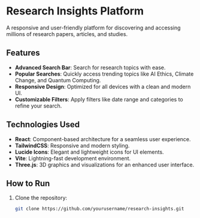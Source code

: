 # Research Insights Platform

A responsive and user-friendly platform for discovering and accessing millions of research papers, articles, and studies.

## Features

- **Advanced Search Bar**: Search for research topics with ease.
- **Popular Searches**: Quickly access trending topics like AI Ethics, Climate Change, and Quantum Computing.
- **Responsive Design**: Optimized for all devices with a clean and modern UI.
- **Customizable Filters**: Apply filters like date range and categories to refine your search.

## Technologies Used

- **React**: Component-based architecture for a seamless user experience.
- **TailwindCSS**: Responsive and modern styling.
- **Lucide Icons**: Elegant and lightweight icons for UI elements.
- **Vite**: Lightning-fast development environment.
- **Three.js**: 3D graphics and visualizations for an enhanced user interface.

## How to Run

1. Clone the repository:
   ```bash
   git clone https://github.com/yourusername/research-insights.git

